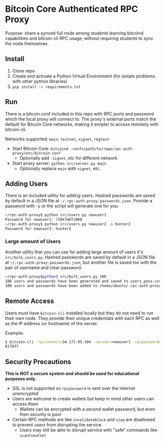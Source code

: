 # Bitcoin Core Authenticated RPC Proxy

Purpose: share a synced full node among students learning bitcoind capabilities
and bitcoin-cli RPC usage, without requiring students to sync the node themselves.

## Install

1. Clone repo
2. Create and activate a Python Virtual Environment (for isolate problems with other python libraries)
3. `pip install -r requirements.txt`

## Run

There is a bitcoin.conf included in this repo with RPC ports and password
which the local proxy will connect to. The proxy's external ports match
the default for Bitcoin Core networks, making it simpler to access remotely
with bitcoin-cli.

Networks supported: `main`, `testnet`, `signet`, `regtest`

- Start Bitcoin Core: `bitcoind -conf=/path/to/repo/rpc-auth-proxy/etc/bitcoin.conf`
  - Optionally add `-signet`, etc for different network
- Start proxy server: `python src/server.py main`
  - Optionally replace `main` with `signet`, etc.

## Adding Users

There is an included utility for adding users. Hashed passwords are saved by
default in a JSON file at `~/.rpc-auth-proxy-passwords.json`. Provide a password
with `-p` or the script will generate one for you:

```sh
~/rpc-auth-proxy$ python src/users.py newuser1
Password for newuser1: lYDk7mbTiN60
~/rpc-auth-proxy$ python src/users.py newuser2 -p hunter2
Password for newuser2: hunter2
```
### Large amount of Users ###
Another utility that you can use for adding large amount of users it's `src/bulk_users.py`. Hashed passwords are saved by
default in a JSON file at `~/.rpc-auth-proxy-passwords.json`, but another file is saved too with the pair of username and clear password.

```sh
~/rpc-auth-proxy$python3 src/bulk_users.py 100
100 users and passwords have been generated and saved to users_pass.csv.
100 users and passwords have been added to /home/ubuntu/.rpc-auth-proxy-passwords.json.
```

## Remote Access

Users must have `bitcoin-cli` installed locally but they do not need to run their
own node. They provide their unique credentials with each RPC as well as the
IP address (or hostname) of the server.

Example:

```sh
$ bitcoin-cli -rpcconnect=34.172.95.104 -rpcuser=newuser1 -rpcpassword=lYDk7mbTiN60 getblockcount
817037
```

## Security Precautions

**This is NOT a secure system and should be used for educational purposes only.**

- SSL is not supported so `rpcpassword` is sent over the internet unencrypted
- Users are welcome to create wallets but keep in mind other users can access them
  - Wallets can be encrypted with a second wallet password, but even then security is poor
- Certain RPC methods are like `invalidateblock` and `stop` are disallowed to prevent users from disrupting the service
  - Users may still be able to disrupt service with "safe" commands like `scantxoutset`



